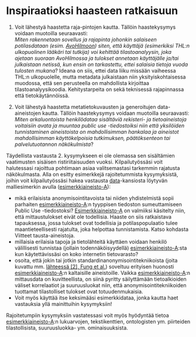 Inspiraatioksi haasteen ratkaisuun
==================================

1. Voit lähestyä haastetta raja-pintojen kautta. Tällöin haastekysymys voidaan
muotoilla seuraavasti: <br>
_Miten rakennetaan sovellus ja rajapinta johonkin salaiseen potilasdataan (esim.
[AvoHilmoon](http://fi.opasnet.org/fi/AvoHILMO)) siten, että käyttäjä
(esimerkiksi THL:n ulkopuolinen lääkäri tai tutkija) voi kehittää tilastoanalyysin,
joka ajetaan suoraan AvoHilmossa ja
tulokset annetaan käyttäjälle ja/tai julkaistaan netissä, kun ensin on tarkastettu,
ettei salaisia tietoja vuoda tulosten mukana_? Ideana on siis, ettei
data liiku missään vaiheessa THL:n ulkopuolelle, mutta metadata julkaistaan
niin yksityiskohtaisessa muodossa, että sen perusteella on mahdollista
kirjoittaa tilastoanalyysikoodia. Kehitystarpeita on sekä teknisessä
rajapinnassa että tietokäytännöissä.

2. Voit lähestyä haastetta metatietokuvausten ja generoitujen data-aineistojen
kautta. Tällöin haastekysymys voidaan muotoilla seuraavasti: <br>
_Miten arkaluontoista henkilödataa sisältäviä rekisteri- ja tietoaineistoja
voitaisiin avata ja muuntaa public use -tiedostoiksi niin että yksilöiden
tunnistaminen aineistoista on mahdollisimman hankalaa ja aineistot
mahdollisimman käyttökelpoisia tutkimuksen, päätöksenteon tai palvelutuotannon
näkökulmista_?

Täydellista vastausta 2. kysymykseen ei ole olemassa sen sisältämien
vaatimusten sisäisen ristiriitaisuuden vuoksi. Kilpailutyössäsi voit
halutessasi rajoittua pohtimaan asiaa valitsemastasi tarkemmin rajatusta
näkökulmasta. Alla on esitty esimerkkejä rajoitetummista kysymyksistä, joihin
voit kilpailutyössäsi hakea vastausta [data](https://github.com/apps4finland/haaste-anonymisointi/blob/master/data)-kansiosta löytyvän malliesimerkin
avulla ([esimerkkiaineisto-A](https://github.com/apps4finland/haaste-anonymisointi/blob/master/data/KTL_Sarcoma_study.csv)):

- mikä erilaisista anonymisointitavoista tai niiden yhdistelmistä sopii
parhaiten [esimerkkiaineisto-A](https://github.com/apps4finland/haaste-anonymisointi/blob/master/data/KTL_Sarcoma_study.csv):n tyyppisen tiedoston sumeuttamiseen
Public Use -tiedostoksi?
[Esimerkkiaineisto-A](https://github.com/apps4finland/haaste-anonymisointi/blob/master/data/KTL_Sarcoma_study.csv) on valmiiksi käsitelty niin, että mittaustulokset eivät
ole todellisia. Haaste on siis ratkaistava tapauksessa, jossa tulokset ovat
todellisia ja potilaspopulaatio tulee maantieteellisesti rajatulta, joka
helpottaa tunnistamista. Katso kohdasta Viitteet tausta-aineistoja.
- millaisia erilaisia tapoja ja tietolähteitä käyttäen voidaan henkilö
välillisesti tunnistaa (jollain todennäköisyydellä) [esimerkkiaineisto-A](https://github.com/apps4finland/haaste-anonymisointi/blob/master/data/KTL_Sarcoma_study.csv):sta
kun käytettävissäsi on koko internetin tietovarasto?
- osoita, että jokin tai jotkin standardinanonymisointitekniikoista (joita
kuvattu mm. [lähteessä \[2\], Fung et al.](https://github.com/apps4finland/haaste-anonymisointi/blob/master/data/linkkeja.md))
soveltuu erityisen huonosti [esimerkkiaineisto-A](https://github.com/apps4finland/haaste-anonymisointi/blob/master/data/KTL_Sarcoma_study.csv):n
kaltaisille aineistoille. Vaikka [esimerkkiaineisto-A](https://github.com/apps4finland/haaste-anonymisointi/blob/master/data/KTL_Sarcoma_study.csv):n mittausdata on
kuvitteellista, on siinä pyritty säilyttämään tietoalkioiden väliset korrelaatiot
ja suuruusluokat niin, että anonymisointitekniikoiden tuottamat tilastolliset
tulokset ovat totuudenmukaisia.
- Voit myös käyttää itse keksimääsi esimerkkidataa, jonka kautta haet vastauksia
yllä mainittuihin kysymyksiin!

Rajoitetumpiin kysymyksiin vastatessasi voit myös hyödyntää tietoa
[esimerkkiaineisto-A](https://github.com/apps4finland/haaste-anonymisointi/blob/master/data/KTL_Sarcoma_study.csv):n lukuarvojen, tekstikenttien, ontologisten ym. piirteiden
tilastollisista, suuruusluokka- ym. ominaisuuksista. 
